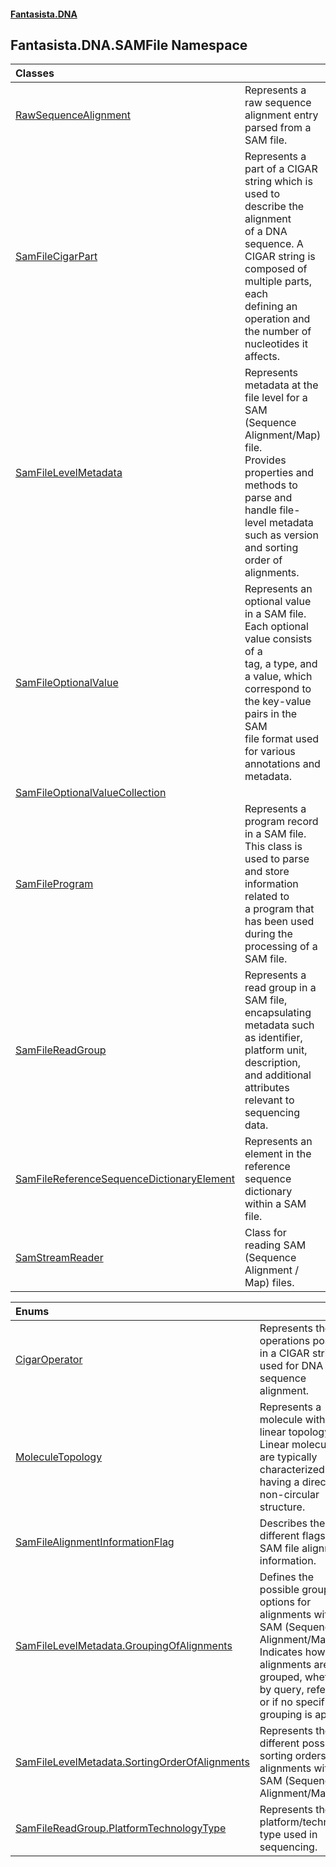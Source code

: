 #### [Fantasista.DNA](index.md 'index')

## Fantasista.DNA.SAMFile Namespace

| Classes | |
| :--- | :--- |
| [RawSequenceAlignment](Fantasista.DNA.SAMFile.RawSequenceAlignment.md 'Fantasista.DNA.SAMFile.RawSequenceAlignment') | Represents a raw sequence alignment entry parsed from a SAM file. |
| [SamFileCigarPart](Fantasista.DNA.SAMFile.SamFileCigarPart.md 'Fantasista.DNA.SAMFile.SamFileCigarPart') | Represents a part of a CIGAR string which is used to describe the alignment<br/>of a DNA sequence. A CIGAR string is composed of multiple parts, each<br/>defining an operation and the number of nucleotides it affects. |
| [SamFileLevelMetadata](Fantasista.DNA.SAMFile.SamFileLevelMetadata.md 'Fantasista.DNA.SAMFile.SamFileLevelMetadata') | Represents metadata at the file level for a SAM (Sequence Alignment/Map) file.<br/>Provides properties and methods to parse and handle file-level metadata such as version and sorting order of<br/>alignments. |
| [SamFileOptionalValue](Fantasista.DNA.SAMFile.SamFileOptionalValue.md 'Fantasista.DNA.SAMFile.SamFileOptionalValue') | Represents an optional value in a SAM file. Each optional value consists of a<br/>tag, a type, and a value, which correspond to the key-value pairs in the SAM<br/>file format used for various annotations and metadata. |
| [SamFileOptionalValueCollection](Fantasista.DNA.SAMFile.SamFileOptionalValueCollection.md 'Fantasista.DNA.SAMFile.SamFileOptionalValueCollection') | |
| [SamFileProgram](Fantasista.DNA.SAMFile.SamFileProgram.md 'Fantasista.DNA.SAMFile.SamFileProgram') | Represents a program record in a SAM file. This class is used to parse and store information related to<br/>a program that has been used during the processing of a SAM file. |
| [SamFileReadGroup](Fantasista.DNA.SAMFile.SamFileReadGroup.md 'Fantasista.DNA.SAMFile.SamFileReadGroup') | Represents a read group in a SAM file, encapsulating metadata such as identifier, platform unit,<br/>description, and additional attributes relevant to sequencing data. |
| [SamFileReferenceSequenceDictionaryElement](Fantasista.DNA.SAMFile.SamFileReferenceSequenceDictionaryElement.md 'Fantasista.DNA.SAMFile.SamFileReferenceSequenceDictionaryElement') | Represents an element in the reference sequence dictionary within a SAM file. |
| [SamStreamReader](Fantasista.DNA.SAMFile.SamStreamReader.md 'Fantasista.DNA.SAMFile.SamStreamReader') | Class for reading SAM (Sequence Alignment / Map) files. |

| Enums | |
| :--- | :--- |
| [CigarOperator](Fantasista.DNA.SAMFile.CigarOperator.md 'Fantasista.DNA.SAMFile.CigarOperator') | Represents the operations possible in a CIGAR string used for DNA sequence alignment. |
| [MoleculeTopology](Fantasista.DNA.SAMFile.MoleculeTopology.md 'Fantasista.DNA.SAMFile.MoleculeTopology') | Represents a molecule with a linear topology.<br/>Linear molecules are typically characterized by having a direct, non-circular structure. |
| [SamFileAlignmentInformationFlag](Fantasista.DNA.SAMFile.SamFileAlignmentInformationFlag.md 'Fantasista.DNA.SAMFile.SamFileAlignmentInformationFlag') | Describes the different flags for SAM file alignment information. |
| [SamFileLevelMetadata.GroupingOfAlignments](Fantasista.DNA.SAMFile.SamFileLevelMetadata.GroupingOfAlignments.md 'Fantasista.DNA.SAMFile.SamFileLevelMetadata.GroupingOfAlignments') | Defines the possible grouping options for alignments within a SAM (Sequence Alignment/Map) file.<br/>Indicates how alignments are grouped, whether by query, reference, or if no specific grouping is applied. |
| [SamFileLevelMetadata.SortingOrderOfAlignments](Fantasista.DNA.SAMFile.SamFileLevelMetadata.SortingOrderOfAlignments.md 'Fantasista.DNA.SAMFile.SamFileLevelMetadata.SortingOrderOfAlignments') | Represents the different possible sorting orders for alignments within a SAM (Sequence Alignment/Map) file. |
| [SamFileReadGroup.PlatformTechnologyType](Fantasista.DNA.SAMFile.SamFileReadGroup.PlatformTechnologyType.md 'Fantasista.DNA.SAMFile.SamFileReadGroup.PlatformTechnologyType') | Represents the platform/technology type used in sequencing. |
